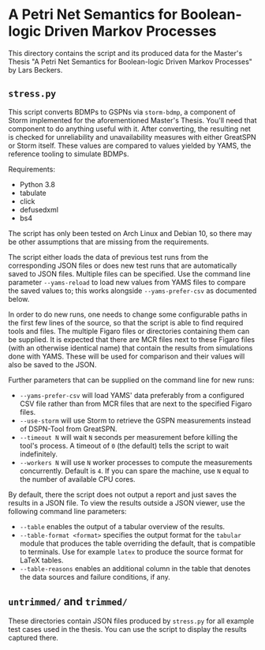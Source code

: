 # A Petri Net Semantics for Boolean-logic Driven Markov Processes

This directory contains the script and its produced data for the Master's Thesis "A Petri Net Semantics for Boolean-logic Driven Markov Processes" by Lars Beckers.

## `stress.py`

This script converts BDMPs to GSPNs via `storm-bdmp`, a component of Storm implemented for the aforementioned Master's Thesis. You'll need that component to do anything useful with it. After converting, the resulting net is checked for unreliability and unavailability measures with either GreatSPN or Storm itself. These values are compared to values yielded by YAMS, the reference tooling to simulate BDMPs.

Requirements:
  - Python 3.8
  - tabulate
  - click
  - defusedxml
  - bs4

The script has only been tested on Arch Linux and Debian 10, so there may be other assumptions that are missing from the requirements.

The script either loads the data of previous test runs from the corresponding JSON files or does new test runs that are automatically saved to JSON files. Multiple files can be specified. Use the command line parameter `--yams-reload` to load new values from YAMS files to compare the saved values to; this works alongside `--yams-prefer-csv` as documented below.

In order to do new runs, one needs to change some configurable paths in the first few lines of the source, so that the script is able to find required tools and files. The multiple Figaro files or directories containing them can be supplied. It is expected that there are MCR files next to these Figaro files (with an otherwise identical name) that contain the results from simulations done with YAMS. These will be used for comparison and their values will also be saved to the JSON.

Further parameters that can be supplied on the command line for new runs:
   - `--yams-prefer-csv` will load YAMS' data preferably from a configured CSV file rather than from MCR files that are next to the specified Figaro files.
   - `--use-storm` will use Storm to retrieve the GSPN measurements instead of DSPN-Tool from GreatSPN.
   - `--timeout N` will wait `N` seconds per measurement before killing the tool's process. A timeout of `0` (the default) tells the script to wait indefinitely.
   - `--workers N` will use `N` worker processes to compute the measurements concurrently. Default is `4`. If you can spare the machine, use `N` equal to the number of available CPU cores.

By default, there the script does not output a report and just saves the results in a JSON file. To view the results outside a JSON viewer, use the following command line parameters:
  - `--table` enables the output of a tabular overview of the results.
  - `--table-format <format>` specifies the output format for the `tabular` module that produces the table overriding the default, that is compatible to terminals. Use for example `latex` to produce the source format for LaTeX tables.
  - `--table-reasons` enables an additional column in the table that denotes the data sources and failure conditions, if any.

## `untrimmed/` and `trimmed/`

These directories contain JSON files produced by `stress.py` for all example test cases used in the thesis. You can use the script to display the results captured there.
